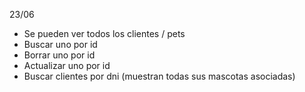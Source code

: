 23/06
- Se pueden ver todos los clientes / pets
- Buscar uno por id
- Borrar uno por id
- Actualizar uno por id
- Buscar clientes por dni (muestran todas sus mascotas asociadas)
